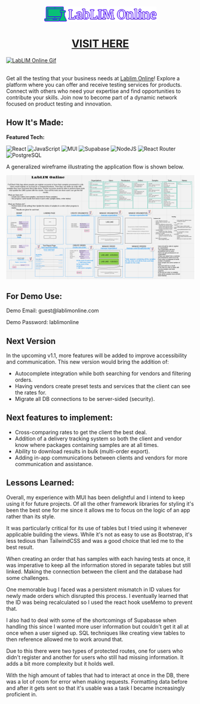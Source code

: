 <p align="center"><a target="_blank" href=""><img src="/public/imgs/logo.png" height="40"></img></a></p>
<h1 align="center"><a target="_blank" href="">VISIT HERE</a></h1>

<a target="_blank" href="">
  <img src="/public/imgs/.gif" alt="LabLIM Online Gif">
</a>

<br/>
<br/>

<p>Get all the testing that your business needs at <a target="_blank" href="https://lablim-online.com/">Lablim Online</a>! Explore a platform where you can offer and receive testing services for products. Connect with others who need your expertise and find opportunities to contribute your skills. Join now to become part of a dynamic network focused on product testing and innovation.</p>

## How It's Made:

**Featured Tech:** 
<div>
  <picture><img src="https://img.shields.io/static/v1?label=&message=React&color=285700&style=plastic&logo=react&labelColor=333333" alt="React"/></picture>
  <picture><img src="https://img.shields.io/static/v1?label=&message=JS&color=285700&style=plastic&logo=javascript&labelColor=333333" alt="JavaScript"/></picture>
  <picture><img src="https://img.shields.io/static/v1?label=&message=MUI&color=285700&style=plastic&logo=mui&labelColor=333333" alt="MUI"/></picture>
  <picture><img src="https://img.shields.io/static/v1?label=&message=Supabase&color=285700&style=plastic&logo=supabase&labelColor=333333" alt="Supabase"/></picture>
  <picture><img src="https://img.shields.io/static/v1?label=&message=Node.js&color=285700&style=plastic&logo=nodedotjs&labelColor=333333" alt="NodeJS"/></picture>
  <picture><img src="https://img.shields.io/static/v1?label=&message=React Router&color=285700&style=plastic&logo=reactrouter&labelColor=333333" alt="React Router"/></picture>
  <picture><img src="https://img.shields.io/static/v1?label=&message=PostgreSQL&color=285700&style=plastic&logo=postgresql&labelColor=333333" alt="PostgreSQL"/></picture>
</div>

<p>A generalized wireframe illustrating the application flow is shown below.</p>

<picture><img src="/public/imgs/lablim-online-wireframe.png" alt="LabLIM Online Wireframe"/></picture>

## For Demo Use:

Demo Email: <span>guest@</span><span>lablimonline.com</span>

Demo Password: lablimonline

## Next Version
In the upcoming v1.1, more features will be added to improve accessibility and communication. This new version would bring the addition of:
- Autocomplete integration while both searching for vendors and filtering orders.
- Having vendors create preset tests and services that the client can see the rates for.
- Migrate all DB connections to be server-sided (security).

## Next features to implement:
- Cross-comparing rates to get the client the best deal.
- Addition of a delivery tracking system so both the client and vendor know where packages containing samples are at all times.
- Ability to download results in bulk (multi-order export).
- Adding in-app communications between clients and vendors for more communication and assistance.
  
## Lessons Learned:

<p>Overall, my experience with MUI has been delightful and I intend to keep using it for future projects. Of all the other framework libraries for styling it's been the best one for me since it allows me to focus on the logic of an app rather than its style.</p> 

<p>It was particularly critical for its use of tables but I tried using it whenever applicable building the views. While it's not as easy to use as Bootstrap, it's less tedious than TailwindCSS and was a good choice that led me to the best result.</p>

<p>When creating an order that has samples with each having tests at once, it was imperative to keep all the information stored in separate tables but still linked. Making the connection between the client and the database had some challenges.</p>

<p>One memorable bug I faced was a persistent mismatch in ID values for newly made orders which disrupted this process. I eventually learned that the ID was being recalculated so I used the react hook useMemo to prevent that.</p>

<p>I also had to deal with some of the shortcomings of Supabasse when handling this since I wanted more user information but couldn't get it all at once when a user signed up. SQL techniques like creating view tables to then reference allowed me to work around that.</p>

<p>Due to this there were two types of protected routes, one for users who didn't register and another for users who still had missing information. It adds a bit more complexity but it holds well.</p>

<p>With the high amount of tables that had to interact at once in the DB, there was a lot of room for error when making requests. Formatting data before and after it gets sent so that it's usable was a task I became increasingly proficient in.</p>
